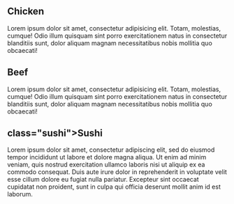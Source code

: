 <!DOCTYPE html>
<html>
<head>
    <meta charset="utf-8">
    <title> Our Menu</title>
    
</head>
<body>
<section>
<div class="row">
   <div class="col-lg-4 col-md-6">
      <div class="section">
         <h2 class="chicken">Chicken</h2>
         <p>Lorem ipsum dolor sit amet, consectetur adipisicing elit. Totam, molestias, cumque! Odio illum quisquam sint porro exercitationem natus in consectetur blanditiis sunt, dolor aliquam magnam necessitatibus nobis mollitia quo obcaecati!</p>
      </div>
   </div>
</div>
<section>
<div class="row">
   <div class="col-lg-4 col-md-6">
      <div class="section">
         <h2 class="beef">Beef</h2>
         <p>Lorem ipsum dolor sit amet, consectetur adipisicing elit. Totam, molestias, cumque! Odio illum quisquam sint porro exercitationem natus in consectetur blanditiis sunt, dolor aliquam magnam necessitatibus nobis mollitia quo obcaecati!</p>
      </div>
   </div>
</div>
</section>
<h2> class="sushi">Sushi</h2>
            <p>Lorem ipsum dolor sit amet, consectetur adipiscing elit, sed do eiusmod tempor incididunt ut labore et                     dolore magna aliqua. Ut enim ad minim veniam, quis nostrud exercitation ullamco laboris nisi ut aliquip ex                 ea commodo consequat. Duis aute irure dolor in reprehenderit in voluptate velit esse cillum dolore eu                      fugiat nulla pariatur. Excepteur sint occaecat cupidatat non proident, sunt in culpa qui officia deserunt                  mollit anim id est laborum.</p>
</section>   

</body>

</html>
